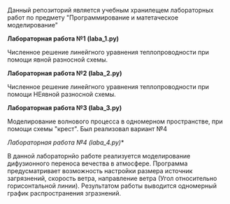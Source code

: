 Данный репозиторий является учебным хранилещем лабораторных работ по предмету "Программирование и матетаческое моделирование"


**Лабораторная работа №1 (laba_1.py)**

Численное решение линейгного уравнения теплопроводности при помощи явной разносной схемы.

**Лабораторная работа №2 (laba_2.py)**

Численное решение линейгного уравнения теплопроводности при помощи НЕявной разносной схемы.


**Лабораторная работа №3 (laba_3.py)**

Моделирование волнового процесса в одномерном пространстве, при помощи схемы "крест".
Был реализовал вариант №4

**Лабораторная работа №4 (laba_4*.py)**

В данной лабораторнйо работе реализуется моделирование дифузионного переноса вечества в атмосфере. 
Программа предусматривает возможность настройки размера источник загрязнений, скорость ветра, направление ветра (Угол относительно горисонтальной линии).
Результатом работы выводится одномерный график распространения згразнений.
